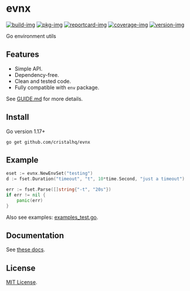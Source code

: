 # evnx

[![build-img]][build-url]
[![pkg-img]][pkg-url]
[![reportcard-img]][reportcard-url]
[![coverage-img]][coverage-url]
[![version-img]][version-url]

Go environment utils

## Features

* Simple API.
* Dependency-free.
* Clean and tested code.
* Fully compatible with `env` package.

See [GUIDE.md](https://github.com/cristalhq/evnx/blob/main/GUIDE.md) for more details.

## Install

Go version 1.17+

```
go get github.com/cristalhq/evnx
```

## Example

```go
eset := evnx.NewEnvSet("testing")
d := fset.Duration("timeout", "t", 10*time.Second, "just a timeout")

err := fset.Parse([]string{"-t", "20s"})
if err != nil {
	panic(err)
}
```

Also see examples: [examples_test.go](https://github.com/cristalhq/evnx/blob/main/example_test.go).

## Documentation

See [these docs][pkg-url].

## License

[MIT License](LICENSE).

[build-img]: https://github.com/cristalhq/evnx/workflows/build/badge.svg
[build-url]: https://github.com/cristalhq/evnx/actions
[pkg-img]: https://pkg.go.dev/badge/cristalhq/evnx
[pkg-url]: https://pkg.go.dev/github.com/cristalhq/evnx
[reportcard-img]: https://goreportcard.com/badge/cristalhq/evnx
[reportcard-url]: https://goreportcard.com/report/cristalhq/evnx
[coverage-img]: https://codecov.io/gh/cristalhq/evnx/branch/main/graph/badge.svg
[coverage-url]: https://codecov.io/gh/cristalhq/evnx
[version-img]: https://img.shields.io/github/v/release/cristalhq/evnx
[version-url]: https://github.com/cristalhq/evnx/releases
